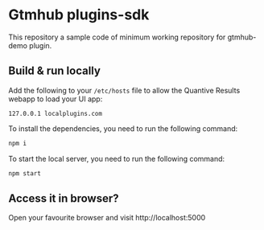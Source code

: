 # Gtmhub plugins-sdk

This repository a sample code of minimum working repository for gtmhub-demo plugin.

## Build & run locally

Add the following to your `/etc/hosts` file to allow the Quantive Results webapp to load your UI app:

```
127.0.0.1 localplugins.com
````

To install the dependencies, you need to run the following command:

```bash
npm i
```

To start the local server, you need to run the following command:

```bash
npm start
```

## Access it in browser?

Open your favourite browser and visit http://localhost:5000
